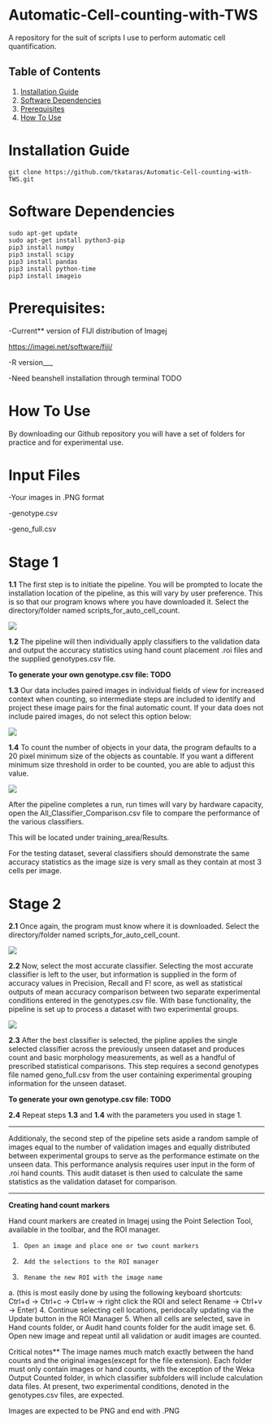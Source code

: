 # Automatic-Cell-counting-with-TWS
A repository for the suit of scripts I use to perform automatic cell quantification.


## Table of Contents
1. [Installation Guide](#installation-guide)
2. [Software Dependencies](#software-dependencies)
3. [Prerequisites](#prerequisites)
4. [How To Use](#how-to-use)
# Installation Guide
```
git clone https://github.com/tkataras/Automatic-Cell-counting-with-TWS.git
```

# Software Dependencies

```
sudo apt-get update
sudo apt-get install python3-pip
pip3 install numpy
pip3 install scipy
pip3 install pandas
pip3 install python-time
pip3 install imageio
```

# Prerequisites:
-Current** version of FIJI distribution of Imagej

https://imagej.net/software/fiji/

-R version___

-Need beanshell installation through terminal TODO
 
# How To Use

By downloading our Github repository you will have a set of folders for practice and for experimental use.

# Input Files
-Your images in .PNG format

-genotype.csv 

-geno_full.csv

# Stage 1
__1.1__ The first step is to initiate the pipeline. You will be prompted to locate the installation location of the pipeline, as this will vary by user preference. This is so that our program knows where you have downloaded it. Select the directory/folder named scripts_for_auto_cell_count.

<img src = "figures/selectSource.PNG">

__1.2__ The pipeline will then individually apply classifiers to the validation data and output the accuracy statistics using hand count placement .roi files and the supplied genotypes.csv file. 

__To generate your own genotype.csv file: TODO__

__1.3__ Our data includes paired images in individual fields of view for increased context when counting, so intermediate steps are included to identify and project these image pairs for the final automatic count. If your data does not include paired images, do not select this option below:

<img src = "figures/selectMultipleSegmentation.PNG">

__1.4__ To count the number of objects in your data, the program defaults to a 20 pixel minimum size of the objects as countable. If you want a different minimum size threshold in order to be counted, you are able to adjust this value.

<img src = "figures/selectSizeMin.PNG">

After the pipeline completes a run, run times will vary by hardware capacity, open the All_Classifier_Comparison.csv file to compare the performance of the various classifiers. 

This will be located under training_area/Results.

For the testing dataset, several classifiers should demonstrate the same accuracy statistics as the image size is very small as they contain at most 3 cells per image.

# Stage 2
__2.1__ Once again, the program must know where it is downloaded. Select the directory/folder named scripts_for_auto_cell_count.

<img src = "figures/selectSource.PNG">

__2.2__ Now, select the most accurate classifier. Selecting the most accurate classifier is left to the user, but information is supplied in the form of accuracy values in Precision, Recall and F! score, as well as statistical outputs of mean accuracy comparison between two separate experimental conditions entered in the genotypes.csv file. With base functionality, the pipeline is set up to process a dataset with two experimental groups.

<img src = "figures/selectClassifier.PNG">

__2.3__ After the best classifier is selected, the pipline applies the single selected classifier across the previously unseen dataset and produces count and basic morphology measurements, as well as a handful of prescribed statistical comparisons. This step requires a second genotypes file named geno_full.csv from the user containing experimental grouping information for the unseen dataset.

__To generate your own genotype.csv file: TODO__


__2.4__ Repeat steps __1.3__ and __1.4__ with the parameters you used in stage 1.

*** 
Additionaly, the second step of the pipeline sets aside a random sample of images equal to the number of validation images and equally distributed between experimental groups to serve as the performance estimate on the unseen data. This performance analysis requires user input in the form of .roi hand counts. This audit dataset is then used to calculate the same statistics as the validation dataset for comparison.
***

__Creating hand count markers__

Hand count markers are created in Imagej using the Point Selection Tool, available in the toolbar, and the ROI manager.
1.      Open an image and place one or two count markers
2.      Add the selections to the ROI manager
3.      Rename the new ROI with the image name
a.      (this is most easily done by using the following keyboard shortcuts:
Ctrl+d -> Ctrl+c -> Ctrl+w -> right click the ROI and select Rename -> Ctrl+v -> Enter)
4.      Continue selecting cell locations, peridocally updating via the Update button in the ROI Manager
5.      When all cells are selected, save in Hand counts folder, or Audit hand counts folder for the audit image set.
6.      Open new image and repeat until all validation or audit images are counted.
 
Critical notes**
The image names much match exactly between the hand counts and the original images(except for the file extension).
Each folder must only contain images or hand counts, with the exception of the Weka Output Counted folder, in which classifier subfolders will include calculation data files.
At present, two experimental conditions, denoted in the genotypes.csv files, are expected. 

Images are expected to be PNG and end with .PNG
